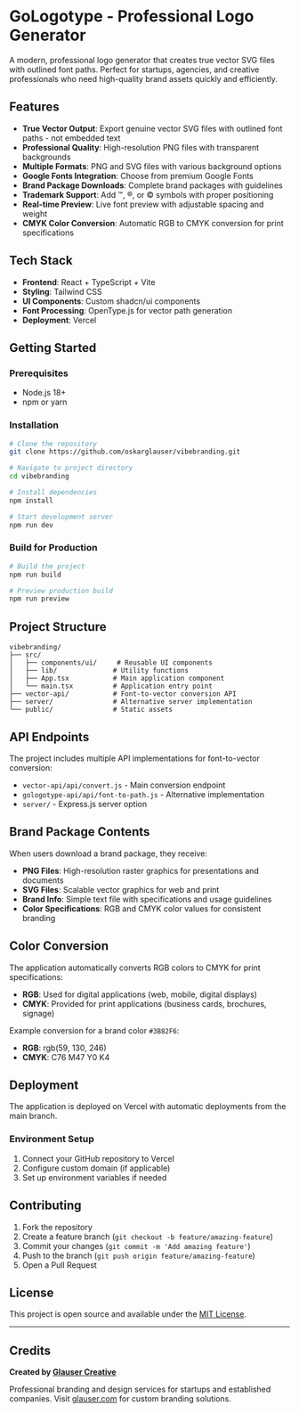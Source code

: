 # GoLogotype - Professional Logo Generator

A modern, professional logo generator that creates true vector SVG files with outlined font paths. Perfect for startups, agencies, and creative professionals who need high-quality brand assets quickly and efficiently.

## Features

- **True Vector Output**: Export genuine vector SVG files with outlined font paths - not embedded text
- **Professional Quality**: High-resolution PNG files with transparent backgrounds
- **Multiple Formats**: PNG and SVG files with various background options
- **Google Fonts Integration**: Choose from premium Google Fonts
- **Brand Package Downloads**: Complete brand packages with guidelines
- **Trademark Support**: Add ™, ®, or © symbols with proper positioning
- **Real-time Preview**: Live font preview with adjustable spacing and weight
- **CMYK Color Conversion**: Automatic RGB to CMYK conversion for print specifications

## Tech Stack

- **Frontend**: React + TypeScript + Vite
- **Styling**: Tailwind CSS
- **UI Components**: Custom shadcn/ui components
- **Font Processing**: OpenType.js for vector path generation
- **Deployment**: Vercel

## Getting Started

### Prerequisites

- Node.js 18+ 
- npm or yarn

### Installation

```bash
# Clone the repository
git clone https://github.com/oskarglauser/vibebranding.git

# Navigate to project directory
cd vibebranding

# Install dependencies
npm install

# Start development server
npm run dev
```

### Build for Production

```bash
# Build the project
npm run build

# Preview production build
npm run preview
```

## Project Structure

```
vibebranding/
├── src/
│   ├── components/ui/     # Reusable UI components
│   ├── lib/              # Utility functions
│   ├── App.tsx           # Main application component
│   └── main.tsx          # Application entry point
├── vector-api/           # Font-to-vector conversion API
├── server/               # Alternative server implementation
└── public/               # Static assets
```

## API Endpoints

The project includes multiple API implementations for font-to-vector conversion:

- `vector-api/api/convert.js` - Main conversion endpoint
- `gologotype-api/api/font-to-path.js` - Alternative implementation
- `server/` - Express.js server option

## Brand Package Contents

When users download a brand package, they receive:

- **PNG Files**: High-resolution raster graphics for presentations and documents
- **SVG Files**: Scalable vector graphics for web and print
- **Brand Info**: Simple text file with specifications and usage guidelines
- **Color Specifications**: RGB and CMYK color values for consistent branding

## Color Conversion

The application automatically converts RGB colors to CMYK for print specifications:

- **RGB**: Used for digital applications (web, mobile, digital displays)
- **CMYK**: Provided for print applications (business cards, brochures, signage)

Example conversion for a brand color `#3B82F6`:
- **RGB**: rgb(59, 130, 246)
- **CMYK**: C76 M47 Y0 K4

## Deployment

The application is deployed on Vercel with automatic deployments from the main branch.

### Environment Setup

1. Connect your GitHub repository to Vercel
2. Configure custom domain (if applicable)
3. Set up environment variables if needed

## Contributing

1. Fork the repository
2. Create a feature branch (`git checkout -b feature/amazing-feature`)
3. Commit your changes (`git commit -m 'Add amazing feature'`)
4. Push to the branch (`git push origin feature/amazing-feature`)
5. Open a Pull Request

## License

This project is open source and available under the [MIT License](LICENSE).

---

## Credits

**Created by [Glauser Creative](https://glauser.com)**

Professional branding and design services for startups and established companies. Visit [glauser.com](https://glauser.com) for custom branding solutions.